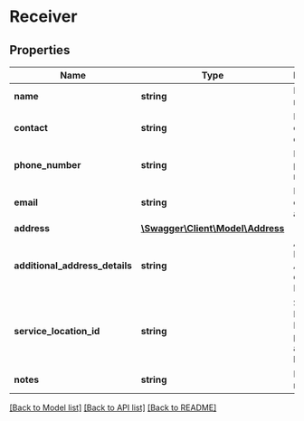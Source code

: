 # Receiver

## Properties
Name | Type | Description | Notes
------------ | ------------- | ------------- | -------------
**name** | **string** | Receiver name | 
**contact** | **string** | Receiver contact details | [optional] 
**phone_number** | **string** | Receiver phone number | 
**email** | **string** | Receiver email address | 
**address** | [**\Swagger\Client\Model\Address**](Address.md) |  | 
**additional_address_details** | **string** | Additional Receiver Address details (e.g. Floor level) | [optional] 
**service_location_id** | **string** | Service Location Identifier if pickup from a service location | [optional] 
**notes** | **string** | Receiver notes | [optional] 

[[Back to Model list]](../../README.md#documentation-for-models) [[Back to API list]](../../README.md#documentation-for-api-endpoints) [[Back to README]](../../README.md)

